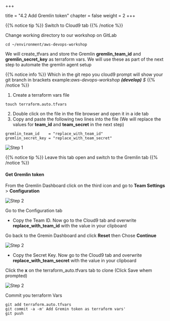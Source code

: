 +++

title = "4.2 Add Gremlin token"
chapter = false
weight = 2
+++


{{% notice tip %}}
Switch to Cloud9 tab
{{% /notice %}}

Change working directory to our workshop on GitLab 
```
cd ~/environment/aws-devops-workshop
```


We will create_tfvars and store the Gremlin __gremlin_team_id__ and __gremlin_secret_key__ as terraform vars. We will use these as part of the next step to automate the gremlin agent setup

{{% notice info %}}
Which in the git repo you cloud9 prompt will show your git branch in brackets 
example:*aws-devops-workshop __(develop)__ $*
{{% /notice %}}

1. Create a terraform vars file
```
touch terraform.auto.tfvars
```

2. Double click on the file in the file browser and open it in a ide tab 
3. Copy and paste the following two lines into the file (We will replace the values for __team_id__ and __team_secret__ in the next step)

```
gremlin_team_id    = "replace_with_team_id"
gremlin_secret_key = "replace_with_team_secret"
```

![Step 1](/images/lab4/create_tfvars.png)


{{% notice tip %}}
Leave this tab open and switch to the Gremlin tab
{{% /notice %}}

#### Get Gremlin token 

From the Gremlin Dashboard click on the third icon and go to __Team Settings__ > __Configuration__

![Step 2](/images/lab4/gremlin_team_settings.png)


Go to the Configuration tab

- Copy the Team ID. Now go to the Cloud9 tab and overwrite __replace_with_team_id__ with the value in your clipboard

Go back to the Gremin Dashboard and click __Reset__ then Chose __Continue__

![Step 2](/images/lab4/gremlin_skey.png)

- Copy the Secret Key. Now go to the Cloud9 tab and overwrite __replace_with_team_secret__ with the value in your clipboard

Click the __x__ on the terraform_auto.tfvars tab to clone (Click Save whem prompted)

![Step 2](/images/lab4/c9_save.png)


Commit you terraform Vars
```
git add terraform.auto.tfvars
git commit -a -m' Add Gremin token as terraform vars'
git push
```



